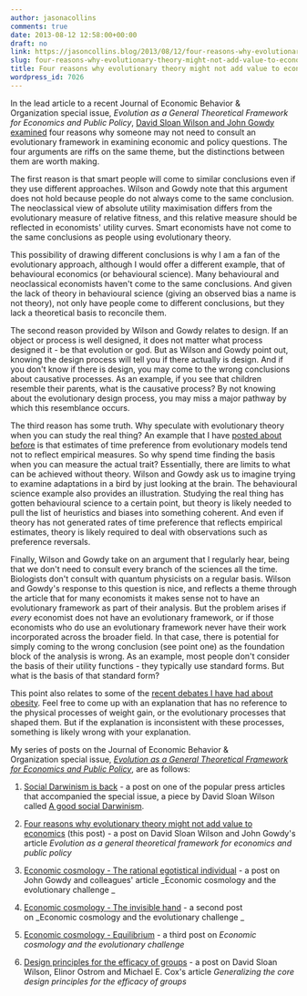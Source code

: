 ```yaml
---
author: jasonacollins
comments: true
date: 2013-08-12 12:58:00+00:00
draft: no
link: https://jasoncollins.blog/2013/08/12/four-reasons-why-evolutionary-theory-might-not-add-value-to-economics/
slug: four-reasons-why-evolutionary-theory-might-not-add-value-to-economics
title: Four reasons why evolutionary theory might not add value to economics
wordpress_id: 7026
---
```


In the lead article to a recent Journal of Economic Behavior & Organization special issue, _Evolution as a General Theoretical Framework for Economics and Public Policy_, [David Sloan Wilson and John Gowdy examined](http://dx.doi.org/10.1016/j.jebo.2012.12.008) four reasons why someone may not need to consult an evolutionary framework in examining economic and policy questions. The four arguments are riffs on the same theme, but the distinctions between them are worth making.

The first reason is that smart people will come to similar conclusions even if they use different approaches. Wilson and Gowdy note that this argument does not hold because people do not always come to the same conclusion. The neoclassical view of absolute utility maximisation differs from the evolutionary measure of relative fitness, and this relative measure should be reflected in economists' utility curves. Smart economists have not come to the same conclusions as people using evolutionary theory.

This possibility of drawing different conclusions is why I am a fan of the evolutionary approach, although I would offer a different example, that of behavioural economics (or behavioural science). Many behavioural and neoclassical economists haven't come to the same conclusions. And given the lack of theory in behavioural science (giving an observed bias a name is not theory), not only have people come to different conclusions, but they lack a theoretical basis to reconcile them.

The second reason provided by Wilson and Gowdy relates to design. If an object or process is well designed, it does not matter what process designed it - be that evolution or god. But as Wilson and Gowdy point out, knowing the design process will tell you if there actually is design. And if you don't know if there is design, you may come to the wrong conclusions about causative processes. As an example, if you see that children resemble their parents, what is the causative process? By not knowing about the evolutionary design process, you may miss a major pathway by which this resemblance occurs.

The third reason has some truth. Why speculate with evolutionary theory when you can study the real thing? An example that I have [posted about before](https://jasoncollins.blog/2013/05/impatience-and-aggregate-risk/) is that estimates of time preference from evolutionary models tend not to reflect empirical measures. So why spend time finding the basis when you can measure the actual trait? Essentially, there are limits to what can be achieved without theory. Wilson and Gowdy ask us to imagine trying to examine adaptations in a bird by just looking at the brain. The behavioural science example also provides an illustration. Studying the real thing has gotten behavioural science to a certain point, but theory is likely needed to pull the list of heuristics and biases into something coherent. And even if theory has not generated rates of time preference that reflects empirical estimates, theory is likely required to deal with observations such as preference reversals.

Finally, Wilson and Gowdy take on an argument that I regularly hear, being that we don't need to consult every branch of the sciences all the time. Biologists don't consult with quantum physicists on a regular basis. Wilson and Gowdy's response to this question is nice, and reflects a theme through the article that for many economists it makes sense not to have an evolutionary framework as part of their analysis. But the problem arises if _every_ economist does not have an evolutionary framework, or if those economists who do use an evolutionary framework never have their work incorporated across the broader field. In that case, there is potential for simply coming to the wrong conclusion (see point one) as the foundation block of the analysis is wrong. As an example, most people don't consider the basis of their utility functions - they typically use standard forms. But what is the basis of that standard form?

This point also relates to some of the [recent debates I have had about obesity](https://jasoncollins.blog/2013/06/genetics-and-the-increase-in-obesity/). Feel free to come up with an explanation that has no reference to the physical processes of weight gain, or the evolutionary processes that shaped them. But if the explanation is inconsistent with these processes, something is likely wrong with your explanation.

My series of posts on the Journal of Economic Behavior & Organization special issue, [_Evolution as a General Theoretical Framework for Economics and Public Policy_](http://www.sciencedirect.com/science/journal/01672681/90/supp/S), are as follows:



	
  1. [Social Darwinism is back](https://jasoncollins.blog/2013/07/social-darwinism-is-back/) - a post on one of the popular press articles that accompanied the special issue, a piece by David Sloan Wilson called [A good social Darwinism](http://www.aeonmagazine.com/living-together/how-evolution-can-reform-economics/).

	
  2. [Four reasons why evolutionary theory might not add value to economics](https://jasoncollins.blog/2013/08/four-reasons-why-evolutionary-theory-might-not-add-value-to-economics/) (this post) - a post on David Sloan Wilson and John Gowdy's article _Evolution as a general theoretical framework for economics and public policy_

	
  3. [Economic cosmology - The rational egotistical individual](https://jasoncollins.blog/2013/08/economic-cosmology-the-rational-egotistical-individual/) - a post on John Gowdy and colleagues' article _Economic cosmology and the evolutionary challenge _

	
  4. [Economic cosmology - The invisible hand](https://jasoncollins.blog/2013/08/economic-cosmology-the-invisible-hand/) - a second post on _Economic cosmology and the evolutionary challenge _

	
  5. [Economic cosmology - Equilibrium](https://jasoncollins.blog/2013/08/economic-cosmology-equilibrium/) - a third post on _Economic cosmology and the evolutionary challenge_

	
  6. [Design principles for the efficacy of groups](https://jasoncollins.blog/2013/09/design-principles-efficacy-groups/) - a post on David Sloan Wilson, Elinor Ostrom and Michael E. Cox's article _Generalizing the core design principles for the efficacy of groups_


